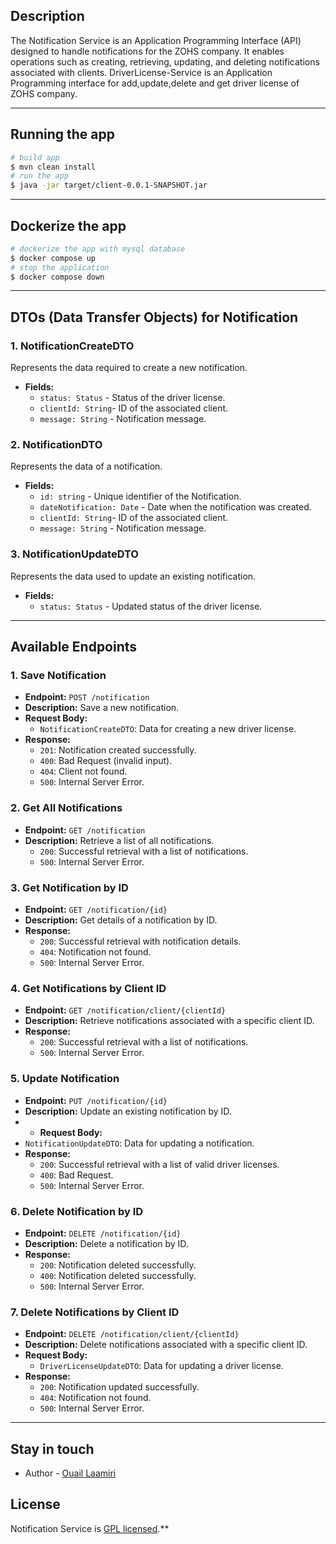 ## Description


The Notification Service is an Application Programming Interface (API) designed to handle notifications for the ZOHS company. It enables operations such as creating, retrieving, updating, and deleting notifications associated with clients.
DriverLicense-Service is an Application Programming interface for add,update,delete and get driver license of ZOHS company.

---
## Running the app
```bash
# build app
$ mvn clean install
# run the app
$ java -jar target/client-0.0.1-SNAPSHOT.jar
```
---
## Dockerize the app
```bash
# dockerize the app with mysql database
$ docker compose up
# stop the application
$ docker compose down
```
---

## DTOs (Data Transfer Objects) for Notification

### 1. NotificationCreateDTO

Represents the data required to create a new notification.

- **Fields:**
    - `status: Status` - Status of the driver license.
    - `clientId: String`- ID of the associated client.
    - `message: String` - Notification message.


### 2. NotificationDTO

Represents the data of a notification.

- **Fields:**
  - `id: string` - Unique identifier of the Notification.
  - `dateNotification: Date` - Date when the notification was created.
  - `clientId: String`- ID of the associated client.
  - `message: String` - Notification message.

### 3. NotificationUpdateDTO

Represents the data used to update an existing notification.

- **Fields:**
  - `status: Status` - Updated status of the driver license.

---

## Available Endpoints

### 1. Save Notification

- **Endpoint:** `POST /notification`
- **Description:** Save a new notification.
- **Request Body:**
   - `NotificationCreateDTO`: Data for creating a new driver license.
- **Response:**
  - `201`: Notification created successfully.
  - `400`: Bad Request (invalid input).
  - `404`: Client not found.
  - `500`: Internal Server Error.

### 2. Get All Notifications

- **Endpoint:** `GET /notification`
- **Description:** Retrieve a list of all notifications.
    - `200`: Successful retrieval with a list of notifications.
    - `500`: Internal Server Error.

### 3. Get Notification by ID

- **Endpoint:** `GET /notification/{id}`
- **Description:** Get details of a notification by ID.
- **Response:**
    - `200`: Successful retrieval with notification details.
    - `404`: Notification not found.
    - `500`: Internal Server Error.

### 4. Get Notifications by Client ID

- **Endpoint:** `GET /notification/client/{clientId}`
- **Description:** Retrieve notifications associated with a specific client ID.
- **Response:**
    - `200`: Successful retrieval with a list of notifications.
    - `500`: Internal Server Error.

### 5. Update Notification

- **Endpoint:** `PUT /notification/{id}`
- **Description:** Update an existing notification by ID.
- - **Request Body:**
- `NotificationUpdateDTO`: Data for updating a notification.
- **Response:**
    - `200`: Successful retrieval with a list of valid driver licenses.
    - `400`: Bad Request.
    - `500`: Internal Server Error.

### 6. Delete Notification by ID

- **Endpoint:** `DELETE /notification/{id}`
- **Description:** Delete a notification by ID.
- **Response:**
    - `200`: Notification deleted successfully.
    - `400`: Notification deleted successfully.
    - `500`: Internal Server Error.

### 7. Delete Notifications by Client ID

- **Endpoint:** `DELETE /notification/client/{clientId}`
- **Description:** Delete notifications associated with a specific client ID.
- **Request Body:**
  - `DriverLicenseUpdateDTO`: Data for updating a driver license.
- **Response:**
    - `200`: Notification updated successfully.
    - `404`: Notification not found.
    - `500`: Internal Server Error.


  

---





## Stay in touch
- Author - [Ouail Laamiri](https://www.linkedin.com/in/ouaillaamiri/)

## License

Notification Service is [GPL licensed](LICENSE).**